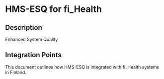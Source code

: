 # HMS-ESQ for fi_Health

## Description

Enhanced System Quality

## Integration Points

This document outlines how HMS-ESQ is integrated with fi_Health systems in Finland.
